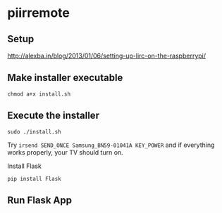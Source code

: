 # piirremote

## Setup

http://alexba.in/blog/2013/01/06/setting-up-lirc-on-the-raspberrypi/

## Make installer executable

`chmod a+x install.sh`

## Execute the installer

`sudo ./install.sh`

Try `irsend SEND_ONCE Samsung_BN59-01041A KEY_POWER` and if everything works properly, your TV should turn on.

Install Flask

`pip install Flask`

## Run Flask App
